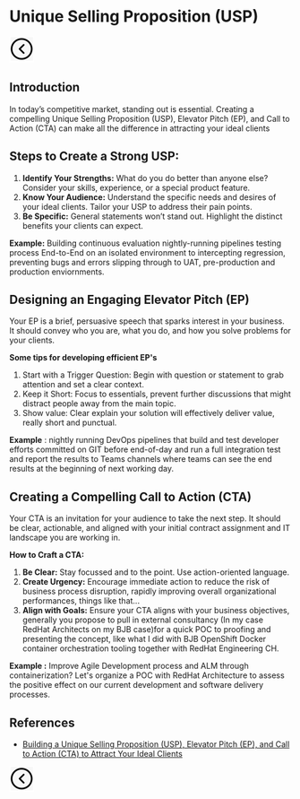 # Unique Selling Proposition (USP)
[<img src="../images/back.png">](../README.md)

## Introduction
In today’s competitive market, standing out is essential. Creating a compelling Unique Selling Proposition (USP), Elevator Pitch (EP), and Call to Action (CTA) can make all the difference in attracting your ideal clients

## Steps to Create a Strong USP:
1. **Identify Your Strengths:** What do you do better than anyone else? Consider your skills, experience, or a special product feature.
2. **Know Your Audience:** Understand the specific needs and desires of your ideal clients. Tailor your USP to address their pain points.
3. **Be Specific:** General statements won’t stand out. Highlight the distinct benefits your clients can expect.

**Example:** Building continuous evaluation nightly-running pipelines testing process End-to-End on an isolated environment to intercepting regression, preventing bugs and errors slipping through to UAT, pre-production and production enviornments. 

## Designing an Engaging Elevator Pitch (EP)
Your EP is a brief, persuasive speech that sparks interest in your business. It should convey who you are, what you do, and how you solve problems for your clients.

**Some tips for developing efficient EP's**
1. Start with a Trigger Question: Begin with question or statement to grab attention and set a clear context.
2. Keep it Short: Focus to essentials, prevent further discussions that might distract people away from the main topic.
3. Show value: Clear explain your solution will effectively deliver value, really short and punctual.

**Example** : nightly running DevOps pipelines that build and test developer efforts committed on GIT before end-of-day and run a full integration test and report the results to Teams channels where teams can see the end results at the beginning of next working day.

## Creating a Compelling Call to Action (CTA)
Your CTA is an invitation for your audience to take the next step. It should be clear, actionable, and aligned with your initial contract assignment and IT landscape you are working in.

**How to Craft a CTA:**
1. **Be Clear:** Stay focussed and to the point. Use action-oriented language.
2. **Create Urgency:** Encourage immediate action to reduce the risk of business process disruption, rapidly improving overall organizational performances, things like that... 
3. **Align with Goals:** Ensure your CTA aligns with your business objectives, generally you propose to pull in external consultancy (In my case RedHat Architects on my BJB case)for a quick POC to proofing and presenting the concept, like what I did with BJB OpenShift Docker container orchestration tooling together with RedHat Engineering CH. 

**Example :** Improve Agile Development process and ALM through containerization? Let's organize a POC with RedHat Architecture to assess the positive effect on our current development and software delivery processes.

## References
- [Building a Unique Selling Proposition (USP), Elevator Pitch (EP), and Call to Action (CTA) to Attract Your Ideal Clients](https://www.kcsms.com.au/building-a-unique-selling-proposition-usp-elevator-pitch-ep-and-call-to-action-cta-to-attract-your-ideal-clients/)

[<img src="../images/back.png">](../README.md)